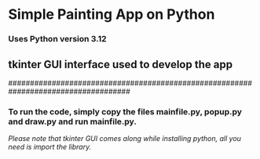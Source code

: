 # Simple Painting App on Python 

### Uses Python version 3.12 ###
## tkinter GUI interface used to develop the app
####################################################################################
### To run the code, simply copy the files mainfile.py, popup.py and draw.py and run mainfile.py.
_Please note that tkinter GUI comes along while installing python, all you need is import the library._
